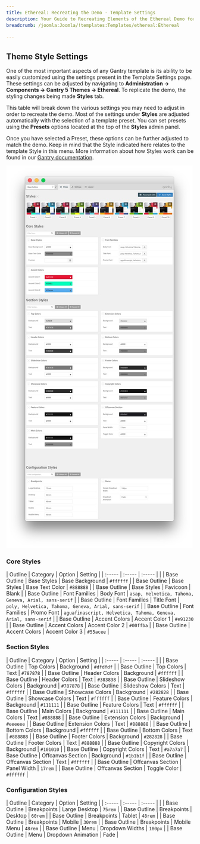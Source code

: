 ```yaml
---
title: Ethereal: Recreating the Demo - Template Settings
description: Your Guide to Recreating Elements of the Ethereal Demo for Joomla
breadcrumb: /joomla:Joomla/!templates:Templates/ethereal:Ethereal

---
```


Theme Style Settings
-----

One of the most important aspects of any Gantry template is its ability to be easily customized using the settings present in the Template Settings page. These settings can be adjusted by navigating to **Administration -> Components -> Gantry 5 Themes -> Ethereal**. To replicate the demo, the styling changes being made **Styles** tab.

This table will break down the various settings you may need to adjust in order to recreate the demo. Most of the settings under **Styles** are adjusted automatically with the selection of a template preset. You can set presets using the **Presets** options located at the top of the **Styles** admin panel.

Once you have selected a Preset, these options can be further adjusted to match the demo. Keep in mind that the Style indicated here relates to the template Style in this menu. More information about how Styles work can be found in our [Gantry documentation](http://docs.gantry.org/gantry5/configure/styles).

![Style Settings](assets/style_settings.jpg)

### Core Styles

| Outline      | Category      | Option          | Setting                                                        |
| :-----       | :-----        | :-----          |                                                                |
| Base Outline | Base Styles   | Base Background | `#ffffff`                                                      |
| Base Outline | Base Styles   | Base Text Color | `#888888`                                                      |
| Base Outline | Base Styles   | Favicoon        | Blank                                                          |
| Base Outline | Font Families | Body Font       | `asap, Helvetica, Tahoma, Geneva, Arial, sans-serif`           |
| Base Outline | Font Families | Title Font      | `poly, Helvetica, Tahoma, Geneva, Arial, sans-serif`           |
| Base Outline | Font Families | Promo Font      | `aguafinascript, Helvetica, Tahoma, Geneva, Arial, sans-serif` |
| Base Outline | Accent Colors | Accent Color 1  | `#e91230`                                                      |
| Base Outline | Accent Colors | Accent Color 2  | `#00ffba`                                                      |
| Base Outline | Accent Colors | Accent Color 3  | `#55acee`                                                      |

### Section Styles

| Outline      | Category          | Option       | Setting   |
| :-----       | :-----            | :-----       |           |
| Base Outline | Top Colors        | Background   | `#dfdfdf` |
| Base Outline | Top Colors        | Text         | `#787878` |
| Base Outline | Header Colors     | Background   | `#ffffff` |
| Base Outline | Header Colors     | Text         | `#383838` |
| Base Outline | Slideshow Colors  | Background   | `#787878` |
| Base Outline | Slideshow Colors  | Text         | `#ffffff` |
| Base Outline | Showcase Colors   | Background   | `#282828` |
| Base Outline | Showcase Colors   | Text         | `#ffffff` |
| Base Outline | Feature Colors    | Background   | `#111111` |
| Base Outline | Feature Colors    | Text         | `#ffffff` |
| Base Outline | Main Colors       | Background   | `#111111` |
| Base Outline | Main Colors       | Text         | `#888888` |
| Base Outline | Extension Colors  | Background   | `#eeeeee` |
| Base Outline | Extension Colors  | Text         | `#888888` |
| Base Outline | Bottom Colors     | Background   | `#ffffff` |
| Base Outline | Bottom Colors     | Text         | `#888888` |
| Base Outline | Footer Colors     | Background   | `#282828` |
| Base Outline | Footer Colors     | Text         | `#888888` |
| Base Outline | Copyright Colors  | Background   | `#101010` |
| Base Outline | Copyright Colors  | Text         | `#a7a7a7` |
| Base Outline | Offcanvas Section | Background   | `#1b1b1f` |
| Base Outline | Offcanvas Section | Text         | `#ffffff` |
| Base Outline | Offcanvas Section | Panel Width  | `17rem`   |
| Base Outline | Offcanvas Section | Toggle Color | `#ffffff` |

### Configuration Styles

| Outline      | Category    | Option             | Setting |
| :-----       | :-----      | :-----             |         |
| Base Outline | Breakpoints | Large Desktop      | `75rem` |
| Base Outline | Breakpoints | Desktop            | `60rem` |
| Base Outline | Breakpoints | Tablet             | `48rem` |
| Base Outline | Breakpoints | Mobile             | `30rem` |
| Base Outline | Breakpoints | Mobile Menu        | `48rem` |
| Base Outline | Menu        | Dropdown Widths    | `180px` |
| Base Outline | Menu        | Dropdown Animation | Fade    |
